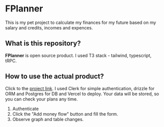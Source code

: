 # FPlanner

This is my pet project to calculate my finances for my future based on my salary and credits, incomes and expences.

## What is this repository?

**FPlanner** is open source product. I used T3 stack - tailwind, typescript, tRPC.

## How to use the actual product? 

Click to the [project link](https://fplanner.vercel.app/). I used Clerk for simple authentication, drizzle for ORM and Postgres for DB and Vercel to deploy. Your data will be stored, so you can check your plans any time. 

1. Authenticate 
2. Click the "Add money flow" button and fill the form.
3. Observe graph and table changes. 

